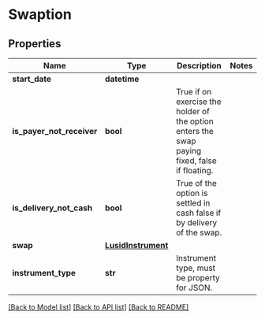 # Swaption

## Properties
Name | Type | Description | Notes
------------ | ------------- | ------------- | -------------
**start_date** | **datetime** |  | 
**is_payer_not_receiver** | **bool** | True if on exercise the holder of the option enters the swap paying fixed, false if floating. | 
**is_delivery_not_cash** | **bool** | True of the option is settled in cash false if by delivery of the swap. | 
**swap** | [**LusidInstrument**](LusidInstrument.md) |  | 
**instrument_type** | **str** | Instrument type, must be property for JSON. | 

[[Back to Model list]](../README.md#documentation-for-models) [[Back to API list]](../README.md#documentation-for-api-endpoints) [[Back to README]](../README.md)


